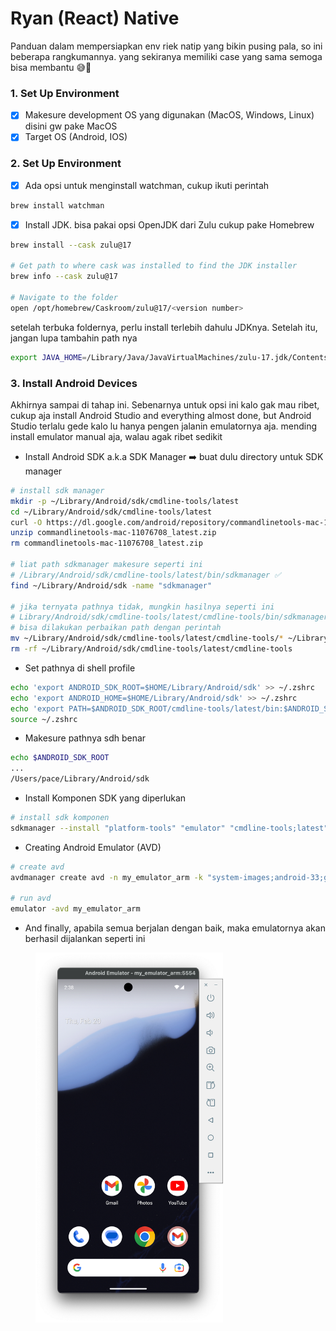 # Ryan (React) Native
Panduan dalam mempersiapkan env riek natip yang bikin pusing pala, so ini beberapa rangkumannya. yang sekiranya memiliki case yang sama semoga bisa membantu 😅🙏

### 1. Set Up Environment
- [x] Makesure development OS yang digunakan (MacOS, Windows, Linux) disini gw pake MacOS
- [x] Target OS (Android, IOS)

### 2. Set Up Environment
- [x] Ada opsi untuk menginstall watchman, cukup ikuti perintah
```bash
brew install watchman
```
- [x] Install JDK. bisa pakai opsi OpenJDK dari Zulu cukup pake Homebrew
```bash
brew install --cask zulu@17

# Get path to where cask was installed to find the JDK installer
brew info --cask zulu@17

# Navigate to the folder
open /opt/homebrew/Caskroom/zulu@17/<version number>
```
setelah terbuka foldernya, perlu install terlebih dahulu JDKnya. Setelah itu, jangan lupa tambahin path nya
```bash
export JAVA_HOME=/Library/Java/JavaVirtualMachines/zulu-17.jdk/Contents/Home
```

### 3. Install Android Devices
Akhirnya sampai di tahap ini. Sebenarnya untuk opsi ini kalo gak mau ribet, cukup aja install Android Studio and everything almost done, but Android Studio terlalu gede kalo lu hanya pengen jalanin emulatornya aja. mending install emulator manual aja, walau agak ribet sedikit
- Install Android SDK a.k.a SDK Manager ➡️ buat dulu directory untuk SDK manager
```bash
# install sdk manager
mkdir -p ~/Library/Android/sdk/cmdline-tools/latest
cd ~/Library/Android/sdk/cmdline-tools/latest
curl -O https://dl.google.com/android/repository/commandlinetools-mac-11076708_latest.zip
unzip commandlinetools-mac-11076708_latest.zip
rm commandlinetools-mac-11076708_latest.zip

# liat path sdkmanager makesure seperti ini
# /Library/Android/sdk/cmdline-tools/latest/bin/sdkmanager ✅
find ~/Library/Android/sdk -name "sdkmanager"

# jika ternyata pathnya tidak, mungkin hasilnya seperti ini
# Library/Android/sdk/cmdline-tools/latest/cmdline-tools/bin/sdkmanager ❌
# bisa dilakukan perbaikan path dengan perintah
mv ~/Library/Android/sdk/cmdline-tools/latest/cmdline-tools/* ~/Library/Android/sdk/cmdline-tools/latest/
rm -rf ~/Library/Android/sdk/cmdline-tools/latest/cmdline-tools


```
- Set pathnya di shell profile 
```bash
echo 'export ANDROID_SDK_ROOT=$HOME/Library/Android/sdk' >> ~/.zshrc
echo 'export ANDROID_HOME=$HOME/Library/Android/sdk' >> ~/.zshrc
echo 'export PATH=$ANDROID_SDK_ROOT/cmdline-tools/latest/bin:$ANDROID_SDK_ROOT/platform-tools:$ANDROID_SDK_ROOT/emulator:$PATH' >> ~/.zshrc
source ~/.zshrc
```
- Makesure pathnya sdh benar
```bash
echo $ANDROID_SDK_ROOT
...
/Users/pace/Library/Android/sdk
```
- Install Komponen SDK yang diperlukan
```bash
# install sdk komponen
sdkmanager --install "platform-tools" "emulator" "cmdline-tools;latest" "platforms;android-33" "system-images;android-33;google_apis;arm64-v8a"
```
- Creating Android Emulator (AVD)
```bash
# create avd
avdmanager create avd -n my_emulator_arm -k "system-images;android-33;google_apis;arm64-v8a" --device "pixel_6"

# run avd
emulator -avd my_emulator_arm
```
- And finally, apabila semua berjalan dengan baik, maka emulatornya akan berhasil dijalankan seperti ini
<figure>
    <img src="./images/emulator.png" alt="Emulator Android" width="300">
</figure>